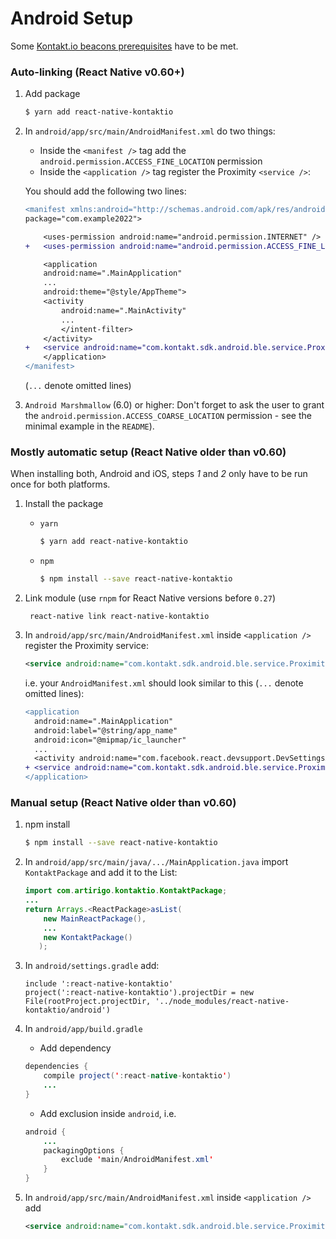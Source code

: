 # Android Setup

Some [Kontakt.io beacons prerequisites](https://developer.kontakt.io/android-sdk/quickstart/#setup) have to be met.

### Auto-linking (React Native v0.60+)

1. Add package

	```bash
	$ yarn add react-native-kontaktio
	```

2. In `android/app/src/main/AndroidManifest.xml` do two things:
   
	- Inside the `<manifest />` tag add the `android.permission.ACCESS_FINE_LOCATION` permission
	- Inside the `<application />` tag register the Proximity `<service />`:

	You should add the following two lines:

	```diff
	<manifest xmlns:android="http://schemas.android.com/apk/res/android"
	package="com.example2022">

		<uses-permission android:name="android.permission.INTERNET" />
	+	<uses-permission android:name="android.permission.ACCESS_FINE_LOCATION" />

		<application
		android:name=".MainApplication"
		...
		android:theme="@style/AppTheme">
		<activity
			android:name=".MainActivity"
			...
			</intent-filter>
		</activity>
	+	<service android:name="com.kontakt.sdk.android.ble.service.ProximityService" android:exported="false"/>
		</application>
	</manifest>
	```

	(`...` denote omitted lines)

3. `Android Marshmallow` (6.0) or higher: Don't forget to ask the user to grant the `android.permission.ACCESS_COARSE_LOCATION` permission - see the minimal example in the `README`).


### Mostly automatic setup (React Native older than v0.60)

When installing both, Android and iOS, steps *1* and *2* only have to be run once for both platforms.

1. Install the package

	* `yarn`

		```bash
		$ yarn add react-native-kontaktio
		```

	* `npm`

		```bash
		$ npm install --save react-native-kontaktio
		```

2. Link module (use `rnpm` for React Native versions before `0.27`)

		react-native link react-native-kontaktio

3. In `android/app/src/main/AndroidManifest.xml` inside `<application />` register the Proximity service:

	```xml
	<service android:name="com.kontakt.sdk.android.ble.service.ProximityService" android:exported="false"/>
	```

	i.e. your `AndroidManifest.xml` should look similar to this (`...` denote omitted lines):

	```diff
	<application
      android:name=".MainApplication"
      android:label="@string/app_name"
      android:icon="@mipmap/ic_launcher"
      ...
      <activity android:name="com.facebook.react.devsupport.DevSettingsActivity" />
	+ <service android:name="com.kontakt.sdk.android.ble.service.ProximityService" android:exported="false"/>
    </application>
	```


### Manual setup (React Native older than v0.60)

1. npm install

	```bash
	$ npm install --save react-native-kontaktio
	```

2. In `android/app/src/main/java/.../MainApplication.java` import `KontaktPackage` and add it to the List:

	```java
	import com.artirigo.kontaktio.KontaktPackage;
	...
	return Arrays.<ReactPackage>asList(
		new MainReactPackage(),
		...
		new KontaktPackage()
       );
	```

3. In `android/settings.gradle` add:

	```
	include ':react-native-kontaktio'
	project(':react-native-kontaktio').projectDir = new File(rootProject.projectDir, '../node_modules/react-native-kontaktio/android')
	```

4. In `android/app/build.gradle`

	* Add dependency

	```java
	dependencies {
		compile project(':react-native-kontaktio')
		...
	}
	```

	* Add exclusion inside `android`, i.e.

	```java
	android {
		...
		packagingOptions {
			exclude 'main/AndroidManifest.xml'
		}
	}
	```

5. In `android/app/src/main/AndroidManifest.xml` inside `<application />` add

	```xml
	<service android:name="com.kontakt.sdk.android.ble.service.ProximityService" android:exported="false"/>
	```